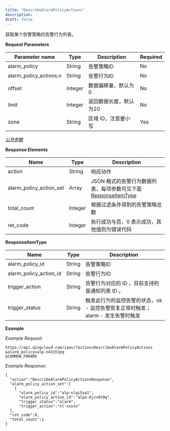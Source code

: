 ```yaml
---
title: "DescribeAlarmPolicyActions"
description: 
draft: false
---
```


获取某个告警策略的告警行为列表。

**Request Parameters**

| Parameter name | Type | Description | Required |
| --- | --- | --- | --- |
| alarm_policy | String | 告警策略ID | No |
| alarm_policy_actions.n | String | 告警行为ID | No |
| offset | Integer | 数据偏移量，默认为0 | No |
| limit | Integer | 返回数据长度，默认为20 | No |
| zone | String | 区域 ID，注意要小写 | Yes |

[_公共参数_](../../../parameters)

**Response Elements**

| Name | Type | Description |
| --- | --- | --- |
| action | String | 响应动作 |
| alarm_policy_action_set | Array | JSON 格式的告警行为数据列表，每项参数可见下面 [ResponseItemType](#responseitemtype) |
| total_count | Integer | 根据过滤条件得到的告警策略总数 |
| ret_code | Integer | 执行成功与否，0 表示成功，其他值则为错误代码 |

**ResponseItemType**

| Name | Type | Description |
| --- | --- | --- |
| alarm_policy_id | String | 告警策略ID |
| alarm_policy_action_id | String | 告警行为ID |
| trigger_action | String | 告警行为对应的 ID ，目前支持的是通知列表 ID 。 |
| trigger_status | String | 触发此行为的监控告警的状态，ok - 监控告警恢复正常时触发；alarm - 发生告警时触发 |

**Example**

_Example Request_:

```
https://api.qingcloud.com/iaas/?action=DescribeAlarmPolicyActions
&alarm_policy=alp-n43jh2pq
&COMMON_PARAMS
```

_Example Response_:

```
{
  "action":"DescribeAlarmPolicyActionsResponse",
  "alarm_policy_action_set":[
    {
      "alarm_policy_id":"alp-nlqi5sa1",
      "alarm_policy_action_id":"alpa-0jzv8t0q",
      "trigger_status":"alarm",
      "trigger_action":"nl-xxxxx"
  ],
  "ret_code":0,
  "total_count":1
}
```
